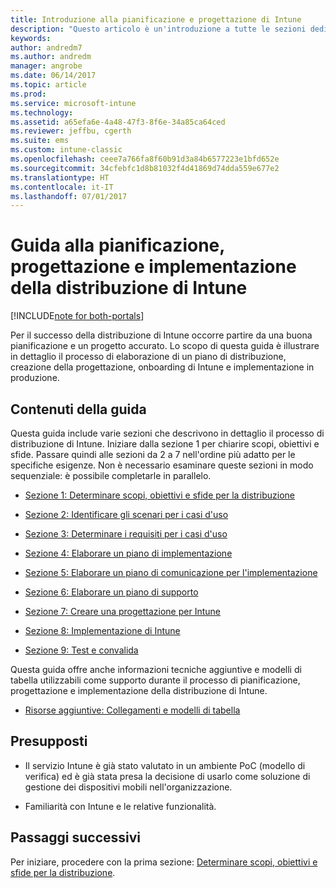 ```yaml
---
title: Introduzione alla pianificazione e progettazione di Intune
description: "Questo articolo è un'introduzione a tutte le sezioni dedicate alla pianificazione, progettazione e implementazione di Intune. Strumenti che consentono di determinare gli obiettivi, gli scenari dei casi d'uso e i requisiti, creare piani di implementazione e di comunicazione, supporto, test e piani di convalida."
keywords: 
author: andredm7
ms.author: andredm
manager: angrobe
ms.date: 06/14/2017
ms.topic: article
ms.prod: 
ms.service: microsoft-intune
ms.technology: 
ms.assetid: a65efa6e-4a48-47f3-8f6e-34a85ca64ced
ms.reviewer: jeffbu, cgerth
ms.suite: ems
ms.custom: intune-classic
ms.openlocfilehash: ceee7a766fa8f60b91d3a84b6577223e1bfd652e
ms.sourcegitcommit: 34cfebfc1d8b81032f4d41869d74dda559e677e2
ms.translationtype: HT
ms.contentlocale: it-IT
ms.lasthandoff: 07/01/2017
---
```

# <a name="intune-deployment-planning-design-and-implementation-guide"></a>Guida alla pianificazione, progettazione e implementazione della distribuzione di Intune

[!INCLUDE[note for both-portals](./includes/note-for-both-portals.md)]

Per il successo della distribuzione di Intune occorre partire da una buona pianificazione e un progetto accurato. Lo scopo di questa guida è illustrare in dettaglio il processo di elaborazione di un piano di distribuzione, creazione della progettazione, onboarding di Intune e implementazione in produzione.

## <a name="whats-included-in-this-guide"></a>Contenuti della guida

Questa guida include varie sezioni che descrivono in dettaglio il processo di distribuzione di Intune. Iniziare dalla sezione 1 per chiarire scopi, obiettivi e sfide. Passare quindi alle sezioni da 2 a 7 nell'ordine più adatto per le specifiche esigenze. Non è necessario esaminare queste sezioni in modo sequenziale: è possibile completarle in parallelo.

-   [Sezione 1: Determinare scopi, obiettivi e sfide per la distribuzione](planning-guide-deployment-goals.md)

-   [Sezione 2: Identificare gli scenari per i casi d'uso](planning-guide-scenarios.md)

-   [Sezione 3: Determinare i requisiti per i casi d'uso](planning-guide-requirements.md)

-   [Sezione 4: Elaborare un piano di implementazione](planning-guide-rollout-plan.md)

-   [Sezione 5: Elaborare un piano di comunicazione per l'implementazione](planning-guide-communication-plan.md)

-   [Sezione 6: Elaborare un piano di supporto](planning-guide-support-plan.md)

-   [Sezione 7: Creare una progettazione per Intune](planning-guide-design.md)

-   [Sezione 8: Implementazione di Intune](planning-guide-onboarding.md)

-   [Sezione 9: Test e convalida](planning-guide-test-validation.md)

Questa guida offre anche informazioni tecniche aggiuntive e modelli di tabella utilizzabili come supporto durante il processo di pianificazione, progettazione e implementazione della distribuzione di Intune.

-   [Risorse aggiuntive: Collegamenti e modelli di tabella](planning-guide-resources.md)

## <a name="assumptions"></a>Presupposti

-   Il servizio Intune è già stato valutato in un ambiente PoC (modello di verifica) ed è già stata presa la decisione di usarlo come soluzione di gestione dei dispositivi mobili nell'organizzazione.

-   Familiarità con Intune e le relative funzionalità.

## <a name="next-steps"></a>Passaggi successivi

Per iniziare, procedere con la prima sezione: [Determinare scopi, obiettivi e sfide per la distribuzione](planning-guide-deployment-goals.md).
